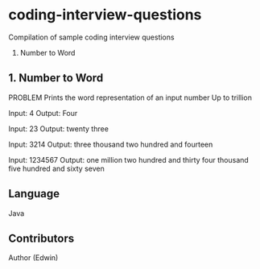 # coding-interview-questions

Compilation of sample coding interview questions 

1. Number to Word

## 1. Number to Word

PROBLEM
Prints the word representation of an input number
Up to trillion

Input: 4
Output: Four

Input: 23
Output: twenty three

Input: 3214
Output: three thousand two hundred and fourteen

Input: 1234567
Output: one million two hundred and thirty four thousand five hundred and sixty seven

## Language

Java

## Contributors

Author (Edwin)
